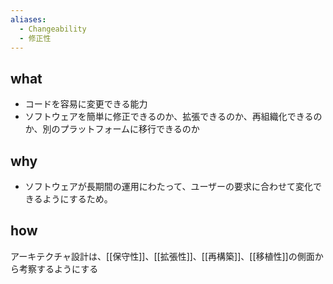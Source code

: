 ```yaml
---
aliases:
  - Changeability
  - 修正性
---
```

## what
- コードを容易に変更できる能力
- ソフトウェアを簡単に修正できるのか、拡張できるのか、再組織化できるのか、別のプラットフォームに移行できるのか
## why
- ソフトウェアが長期間の運用にわたって、ユーザーの要求に合わせて変化できるようにするため。
## how
アーキテクチャ設計は、[[保守性]]、[[拡張性]]、[[再構築]]、[[移植性]]の側面から考察するようにする